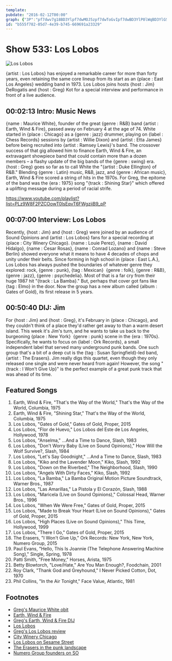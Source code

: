 ```yaml
---
template: 
pubdate: "2016-02-12T00:00"
graph: {"3P":"pf7dwv7g18BD3Ylpf7dwMOJ5zpf7dwToGvIpf7dwBD3YlP0lWqBD3YlGSvCRBD3YlncqE9ToGvIjVH9KuhebOv7g18ca18Sv7g18BAnLIK7FmF","BO":"0QS76BLsPG0QS76BoMYw0QS76jVH9K0QS76tEz720QS76zZIiA0QS76SuL8T0QS76EQo3p0QS76BCJJD0QS76MxZg10QS76GkKIC0QS76LGbG90QS768OiSA0QS76IdOLetEz72zZIiA","2CG":"4TbL6X6cfdP1GC5VMI0IBLsPGVMI0I9aVLWVMI0IVMI0IyUTT34TbL6VMI0I"}
id: "b555f782-05d7-4e39-b745-669691a23329"
---
```






# Show 533: Los Lobos

![Los Lobos](https://static.soundopinions.org/images/2016/loslobos_web.jpg)

{artist : Los Lobos} has enjoyed a remarkable career for more than forty years, even retaining the same core lineup from its start as an {place : East Los Angeles} wedding band in 1973. Los Lobos joins hosts {host : Jim} DeRogatis and {host : Greg} Kot for a special interview and performance in front of a live audience.



## 00:02:13 Intro: Music News

{name : Maurice White}, founder of the great {genre : R&B} band {artist : Earth, Wind & Fire}, passed away on February 4 at the age of 74. White started in {place : Chicago} as a {genre : jazz} drummer, playing on {label : Chess Records} sessions by {artist : Willie Dixon} and {artist : Etta James} before being recruited into {artist : Ramsey Lewis}'s band. The crossover success of that gig allowed him to finance Earth, Wind & Fire, an extravagant showpiece band that could contain more than a dozen members – a flashy update of the big bands of the {genre : swing} era. {host : Greg} goes so far as to call White the "{artist : Duke Ellington} of R&B." Blending {genre : Latin} music, R&B, jazz, and {genre : African music}, Earth, Wind & Fire scored a string of hits in the 1970s. For Greg, the epitome of the band was the {era : 1975} song "{track : Shining Star}" which offered a uplifting message during a period of racial strife.

https://www.youtube.com/playlist?list=PLz9W8F2PZCOowT0IsEqvT6FWgziiB9_pP



## 00:07:00 Interview: Los Lobos

Recently, {host : Jim} and {host : Greg} were joined by an audience of Sound Opinions and {artist : Los Lobos} fans for a special recording at {place : City Winery Chicago}. {name : Louie Perez}, {name : David Hidalgo}, {name : Cesar Rosas}, {name : Conrad Lozano} and {name : Steve Berlin} showed everyone what it means to have 4 decades of chops and unity under their belts. Since forming in high school in {place : East L.A.}, Los Lobos has always pushed the boundaries of whatever genre they explored: rock, {genre : punk}, {tag : Mexican}  {genre : folk}, {genre : R&B}, {genre : jazz}, {genre : psychedelia}. Most of that is a far cry from their huge 1987 hit "{track : La Bamba}." But, perhaps that cover got fans like {tag : Elmo} in the door. Now the group has a new album called {album : Gates of Gold}, its first release in 5 years.



## 00:50:40 DIJ: Jim

For {host : Jim} and {host : Greg}, it's February in {place : Chicago}, and they couldn't think of a place they'd rather get away to than a warm desert island. This week it's Jim's turn, and he wants to take us back to the burgeoning {place : New York}  {genre : punk} scene in the {era : 1970s}. Specifically, he wants to focus on {label : Ork Records}, a small independent label that served many underground punk bands. One such group that's a bit of a deep cut is the {tag : Susan Springfield}-led band, {artist : The Erasers}. Jim really digs this quartet, even though they only released one single and were never heard from again! However, the song "{track : I Won't Give Up}" is the perfect example of a great punk track that was ahead of its time.



## Featured Songs

1. Earth, Wind & Fire, "That's the Way of the World," That's the Way of the World, Columbia, 1975
2. Earth, Wind & Fire, "Shining Star," That's the Way of the World, Columbia, 1975
3. Los Lobos, "Gates of Gold," Gates of Gold, Proper, 2015
4. Los Lobos, "Flor de Huevo," Los Lobos del Este de Los Angeles, Hollywood, 1978
5. Los Lobos, "Anselma," …And a Time to Dance, Slash, 1983
6. Los Lobos, "Don't Worry Baby (Live on Sound Opinions)," How Will the Wolf Survive?, Slash, 1984
7. Los Lobos, "Let's Say Goodnight," …And a Time to Dance, Slash, 1983
8. Los Lobos, "Kiko and the Lavender Moon," Kiko, Slash, 1992
9. Los Lobos, "Down on the Riverbed," The Neighborhood, Slash, 1990
10. Los Lobos, "Angels With Dirty Faces," Kiko, Slash, 1992
11. Los Lobos, "La Bamba," La Bamba Original Motion Picture Soundtrack, Warner Bros., 1987
12. Los Lobos, "Las Amarillas," La Pistola y El Corazón, Slash, 1988
13. Los Lobos, "Maricela (Live on Sound Opinions)," Colossal Head, Warner Bros., 1996
14. Los Lobos, "When We Were Free," Gates of Gold, Proper, 2015
15. Los Lobos, "Made to Break Your Heart (Live on Sound Opinions)," Gates of Gold, Proper, 2015
16. Los Lobos, "High Places (Live on Sound Opinions)," This Time, Hollywood, 1999
17. Los Lobos, "There I Go," Gates of Gold, Proper, 2015
18. The Erasers, "I Won't Give Up," Ork Records: New York, New York, Numero Group, 2015
19. Paul Evans, "Hello, This Is Joannie (The Telephone Answering Machine Song)," Single, Spring, 1978
20. Patti Smith, "Free Money," Horses, Arista, 1975
21. Betty Blowtorch, "Love/Hate," Are You Man Enough?, Foodchain, 2001
22. Roy Clark, "Thank God and Greyhound," I Never Picked Cotton, Dot, 1970
23. Phil Collins, "In the Air Tonight," Face Value, Atlantic, 1981



## Footnotes

- [Greg's Maurice White obit](http://www.chicagotribune.com/entertainment/music/ct-maurice-white-dead-20160204-column.html)
- [Earth, Wind & Fire](http://www.earthwindandfire.com/)
- [Greg's Earth, Wind & Fire DIJ](/show/312/#earthwindandfire)
- [Los Lobos](http://www.loslobos.org/site/)
- [Greg's Los Lobos review](http://www.chicagotribune.com/entertainment/music/kot/ct-ott-1127-los-lobos-20151123-column.html)
- [City Winery Chicago](http://www.citywinery.com/chicago/)
- [Los Lobos on Sesame Street](https://www.youtube.com/watch?v=uhzh2LHPzOo)
- [The Erasers in the punk landscape](http://flavorwire.com/555685/the-forgotten-women-of-punk-cbgb-vets-the-erasers-on-their-radically-populist-art-punk)
- [Numero Group founders on SO](/show/167/#numerogroup)
